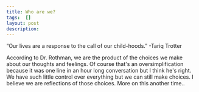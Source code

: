 ```yaml
---
title: Who are we?
tags:  []
layout: post
description: 
---
```

“Our lives are a response to the call of our child-hoods.” -Tariq Trotter


According to Dr. Rothman, we are the product of the choices we make about our thoughts and feelings. Of course that's an oversimplification because it was one line in an hour long conversation but I think he's right. We have such little control over everything but we can still make choices. I believe we are reflections of those choices. More on this another time..

